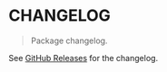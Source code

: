 # CHANGELOG

> Package changelog.

See [GitHub Releases](https://github.com/stdlib-js/random-array-geometric/releases) for the changelog.